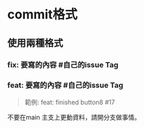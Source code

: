 # commit格式

## 使用兩種格式

### fix: 要寫的內容 #自己的issue Tag

### feat: 要寫的內容 #自己的issue Tag

>範例:
feat: finished button8 #17


不要在main 主支上更動資料，請開分支做事情。